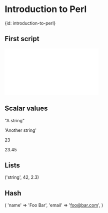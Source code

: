 # Introduction to Perl
{id: introduction-to-perl}

## First script

![](examples/hello_world.pl)

## Scalar values

"A string"

'Another string'

23

23.45


## Lists 

('string', 42, 2.3)

## Hash

(
    'name'  => 'Foo Bar',
    'email' => 'foo@bar.com',
) 



